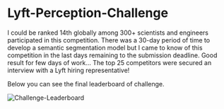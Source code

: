 # Lyft-Perception-Challenge
I could be ranked 14th globally among 300+ scientists and engineers participated in this competition.
There was a 30-day period of time to develop a semantic segmentation model but I came to know of this competition in the last days remaining to the submission deadline. Good result for few days of work...
The top 25 competitors were secured an interview with a Lyft hiring representative!

Below you can see the final leaderboard of challenge.

![Challenge-Leaderboard](https://user-images.githubusercontent.com/25235989/197404173-aafe33b8-11a1-454e-a3ac-e81a20fa27ef.png)
